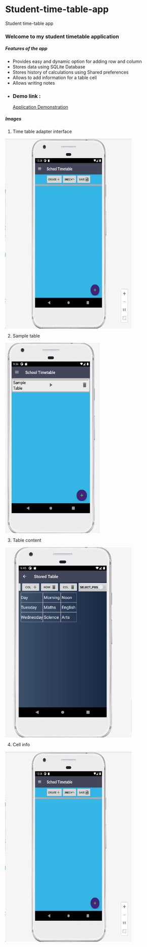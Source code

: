 # Student-time-table-app
Student time-table app

<h3> Welcome to my student timetable application </h3>

<h5> Features of the app </h5>

<ul>

<li> Provides easy and dynamic option for adding row and column </li>

<li> Stores data using SQLite Database </li>

<li> Stores history of calculations using Shared preferences </li>

<li> Allows to add information for a table cell </li>

<li> Allows writing notes </li>
</ul>


<ul>
<li> <h3>Demo link : </h3> <a href = "https://youtu.be/LDX0woUK5sc"> Application Demonstration </a> </li>
</ul>


<h5> Images </h5>

1) Time table adapter interface

<a href="Tables"><img src="https://github.com/KrishnaPandya-VGEC-IT/Student-time-table-app/blob/main/demo_imgs/Img1.png" align="center" height="600" width="400" ></a>

2) Sample table

<a href="table"><img src="https://github.com/KrishnaPandya-VGEC-IT/Student-time-table-app/blob/main/demo_imgs/Img2.png" align="center" height="600" width="300" ></a>


3) Table content


<a href="Content"><img src="https://github.com/KrishnaPandya-VGEC-IT/Student-time-table-app/blob/main/demo_imgs/Img3.png" align="center" height="600" width="400" ></a>

4) Cell info

<a href="Info"><img src="https://github.com/KrishnaPandya-VGEC-IT/Student-time-table-app/blob/main/demo_imgs/Img1.png" align="center" height="600" width="400" ></a>



